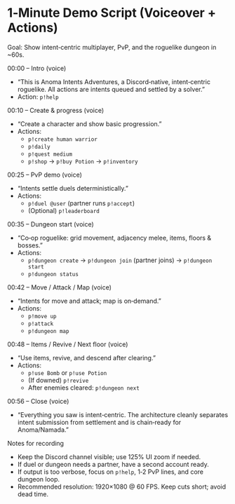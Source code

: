 # 1‑Minute Demo Script (Voiceover + Actions)

Goal: Show intent‑centric multiplayer, PvP, and the roguelike dungeon in ~60s.

00:00 – Intro (voice)
- “This is Anoma Intents Adventures, a Discord‑native, intent‑centric roguelike. All actions are intents queued and settled by a solver.”
- Action: `p!help`

00:10 – Create & progress (voice)
- “Create a character and show basic progression.”
- Actions:
  - `p!create human warrior`
  - `p!daily`
  - `p!quest medium`
  - `p!shop` → `p!buy Potion` → `p!inventory`

00:25 – PvP demo (voice)
- “Intents settle duels deterministically.”
- Actions:
  - `p!duel @user` (partner runs `p!accept`)
  - (Optional) `p!leaderboard`

00:35 – Dungeon start (voice)
- “Co‑op roguelike: grid movement, adjacency melee, items, floors & bosses.”
- Actions:
  - `p!dungeon create` → `p!dungeon join` (partner joins) → `p!dungeon start`
  - `p!dungeon status`

00:42 – Move / Attack / Map (voice)
- “Intents for move and attack; map is on‑demand.”
- Actions:
  - `p!move up`
  - `p!attack`
  - `p!dungeon map`

00:48 – Items / Revive / Next floor (voice)
- “Use items, revive, and descend after clearing.”
- Actions:
  - `p!use Bomb` or `p!use Potion`
  - (If downed) `p!revive`
  - After enemies cleared: `p!dungeon next`

00:56 – Close (voice)
- “Everything you saw is intent‑centric. The architecture cleanly separates intent submission from settlement and is chain‑ready for Anoma/Namada.”

Notes for recording
- Keep the Discord channel visible; use 125% UI zoom if needed.
- If duel or dungeon needs a partner, have a second account ready.
- If output is too verbose, focus on `p!help`, 1‑2 PvP lines, and core dungeon loop.
- Recommended resolution: 1920×1080 @ 60 FPS. Keep cuts short; avoid dead time.

